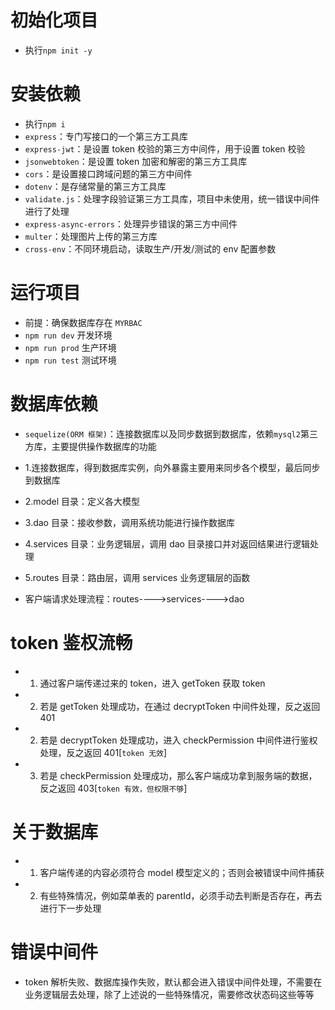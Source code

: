 # 初始化项目

- 执行`npm init -y`

# 安装依赖

- 执行`npm i`
- `express`：专门写接口的一个第三方工具库
- `express-jwt`：是设置 token 校验的第三方中间件，用于设置 token 校验
- `jsonwebtoken`：是设置 token 加密和解密的第三方工具库
- `cors`：是设置接口跨域问题的第三方中间件
- `dotenv`：是存储常量的第三方工具库
- `validate.js`：处理字段验证第三方工具库，项目中未使用，统一错误中间件进行了处理
- `express-async-errors`：处理异步错误的第三方中间件
- `multer`：处理图片上传的第三方库
- `cross-env`：不同环境启动，读取生产/开发/测试的 env 配置参数

# 运行项目

- 前提：确保数据库存在 `MYRBAC`
- `npm run dev` 开发环境
- `npm run prod` 生产环境
- `npm run test` 测试环境

# 数据库依赖

- `sequelize(ORM 框架)`：连接数据库以及同步数据到数据库，依赖`mysql2`第三方库，主要提供操作数据库的功能

- 1.连接数据库，得到数据库实例，向外暴露主要用来同步各个模型，最后同步到数据库
- 2.model 目录：定义各大模型
- 3.dao 目录：接收参数，调用系统功能进行操作数据库
- 4.services 目录：业务逻辑层，调用 dao 目录接口并对返回结果进行逻辑处理
- 5.routes 目录：路由层，调用 services 业务逻辑层的函数
- 客户端请求处理流程：routes---->services---->dao

# token 鉴权流畅

- 1. 通过客户端传递过来的 token，进入 getToken 获取 token
- 2. 若是 getToken 处理成功，在通过 decryptToken 中间件处理，反之返回 401
- 2. 若是 decryptToken 处理成功，进入 checkPermission 中间件进行鉴权处理，反之返回 401[`token 无效`]
- 3. 若是 checkPermission 处理成功，那么客户端成功拿到服务端的数据，反之返回 403[`token 有效，但权限不够`]

# 关于数据库

- 1. 客户端传递的内容必须符合 model 模型定义的；否则会被错误中间件捕获
- 2. 有些特殊情况，例如菜单表的 parentId，必须手动去判断是否存在，再去进行下一步处理

# 错误中间件

- token 解析失败、数据库操作失败，默认都会进入错误中间件处理，不需要在业务逻辑层去处理，除了上述说的一些特殊情况，需要修改状态码这些等等
